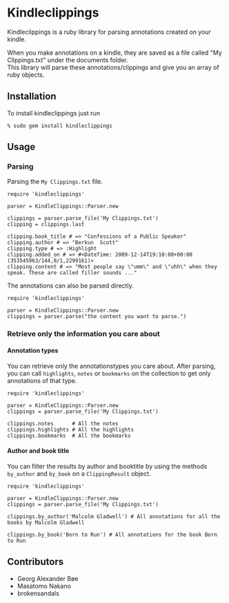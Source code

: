 # Kindleclippings

Kindleclippings is a ruby library for parsing annotations created on your kindle.

When you make annotations on a kindle, they are saved as a file called "My Clippings.txt" under the documents folder.   
This library will parse these annotations/clippings and give you an array of ruby objects.

## Installation

To install kindleclippings just run

    % sudo gem install kindleclippings

## Usage

### Parsing

Parsing the `My Clippings.txt` file.

    require 'kindleclippings'

    parser = KindleClippings::Parser.new

    clippings = parser.parse_file('My Clippings.txt')
    clipping = clippings.last

    clipping.book_title # => "Confessions of a Public Speaker"
    clipping.author # => "Berkun  Scott"
    clipping.type # => :Highlight
    clipping.added_on # => #<DateTime: 2009-12-14T19:10:00+00:00 (353545963/144,0/1,2299161)>
    clipping.content # => "Most people say \"umm\" and \"uhh\" when they speak. These are called filler sounds ..."

The annotations can also be parsed directly.

    require 'kindleclippings'

    parser = KindleClippings::Parser.new
    clippings = parser.parse("the content you want to parse.")

### Retrieve only the information you care about

#### Annotation types

You can retrieve only the annotationstypes you care about. After parsing, you can call `highlights`, `notes` or `bookmarks` on the collection to get only annotations of that type.
 
    require 'kindleclippings'

    parser = KindleClippings::Parser.new
    clippings = parser.parse_file('My Clippings.txt')
    
    clippings.notes      # All the notes
    clippings.highlights # All the highlights
    clippings.bookmarks  # All the bookmarks

#### Author and book title

You can filter the results by author and booktitle by using the methods `by_author` and `by_book` on a `ClippingResult` object.

    require 'kindleclippings'

    parser = KindleClippings::Parser.new
    clippings = parser.parse_file('My Clippings.txt')

    clippings.by_author('Malcolm Gladwell') # All annotations for all the books by Malcolm Gladwell

    clippings.by_book('Born to Run') # All annotations for the book Born to Run

## Contributors

  * Georg Alexander Bøe
  * Masatomo Nakano
  * brokensandals
